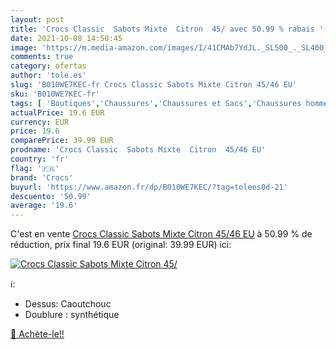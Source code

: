 ```yaml
---
layout: post
title: 'Crocs Classic  Sabots Mixte  Citron  45/ avec 50.99 % rabais '
date: 2021-10-08 14:50:45
image: 'https://m.media-amazon.com/images/I/41CMAb7YdJL._SL500_._SL400_.jpg'
comments: true
category: ofertas
author: 'tole.es'
slug: 'B010WE7KEC-fr Crocs Classic Sabots Mixte Citron 45/46 EU'
sku: 'B010WE7KEC-fr'
tags: [ 'Boutiques','Chaussures','Chaussures et Sacs','Chaussures homme','Custom Stores','Mules et sabots homme','crocs', ]
actualPrice: 19.6 EUR
currency: EUR
price: 19.6
comparePrice: 39.99 EUR
prodname: 'Crocs Classic  Sabots Mixte  Citron  45/46 EU'
country: 'fr'
flag: '🇫🇷'
brand: 'Crocs'
buyurl: 'https://www.amazon.fr/dp/B010WE7KEC/?tag=tolees0d-21'
descuento: '50.99'
average: '19.6'
---
```


C'est en vente [Crocs Classic  Sabots Mixte  Citron  45/46 EU](https://www.amazon.fr/dp/B010WE7KEC/?tag=tolees0d-21)  à  50.99 % de réduction, prix final  19.6 EUR (original: 39.99 EUR) ici:

[![Crocs Classic  Sabots Mixte  Citron  45/](https://m.media-amazon.com/images/I/41CMAb7YdJL._SL500_._SL400_.jpg)](https://www.amazon.fr/dp/B010WE7KEC/?tag=tolees0d-21)

ℹ️:

- Dessus: Caoutchouc
- Doublure : synthétique

[🛒 Achète-le!!](https://www.amazon.fr/dp/B010WE7KEC/?tag=tolees0d-21)
